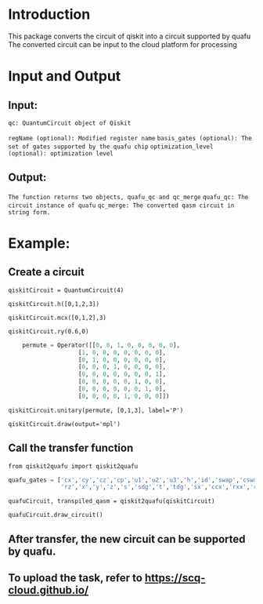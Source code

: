 # Introduction
This package converts the circuit of qiskit into a circuit supported by quafu
The converted circuit can be input to the cloud platform for processing

# Input and Output
## Input:
`qc: QuantumCircuit object of Qiskit`

`regName (optional): Modified register name`
`basis_gates (optional): The set of gates supported by the quafu chip`
`optimization_level (optional): optimization level`

## Output:
`The function returns two objects, quafu_qc and qc_merge`
`quafu_qc: The circuit instance of quafu`
`qc_merge: The converted qasm circuit in string form.`

# Example:
## Create a circuit
`qiskitCircuit = QuantumCircuit(4)`

`qiskitCircuit.h([0,1,2,3])`

`qiskitCircuit.mcx([0,1,2],3)`

`qiskitCircuit.ry(0.6,0)`

```python
    permute = Operator([[0, 0, 1, 0, 0, 0, 0, 0],
                    [1, 0, 0, 0, 0, 0, 0, 0],
                    [0, 1, 0, 0, 0, 0, 0, 0],
                    [0, 0, 0, 1, 0, 0, 0, 0],
                    [0, 0, 0, 0, 0, 0, 0, 1],
                    [0, 0, 0, 0, 0, 1, 0, 0],
                    [0, 0, 0, 0, 0, 0, 1, 0],
                    [0, 0, 0, 0, 1, 0, 0, 0]])
```

`qiskitCircuit.unitary(permute, [0,1,3], label='P')`

`qiskitCircuit.draw(output='mpl')`

## Call the transfer function
`from qiskit2quafu import qiskit2quafu`

```python
quafu_gates = ['cx','cy','cz','cp','u1','u2','u3','h','id','swap','cswap','p','rx','ry',
               'rz','x','y','z','s','sdg','t','tdg','sx','ccx','rxx','ryy','rzz']
```

`quafuCircuit, transpiled_qasm = qiskit2quafu(qiskitCircuit)`

`quafuCircuit.draw_circuit()`

## After transfer, the new circuit can be supported by quafu.
## To upload the task, refer to https://scq-cloud.github.io/


